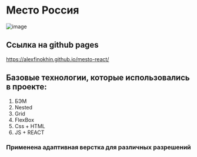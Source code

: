 # Место Россия
![image](https://user-images.githubusercontent.com/101180377/193478988-f8324382-5688-469a-bf46-c4a0760e1e6d.png)

## Ссылка на github pages 
https://alexfinokhin.github.io/mesto-react/
## Базовые технологии, которые использовались в проекте: 
1. БЭМ
2. Nested
3. Grid
4. FlexBox
5. Css + HTML
6. JS + REACT

### Применена адаптивная верстка для различных разрешений
